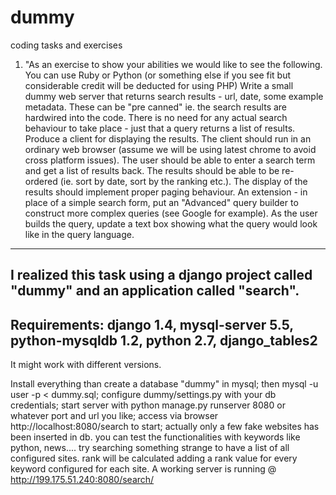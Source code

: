 dummy
=====

coding tasks and exercises

1) "As an exercise to show your abilities we would like to see the following. 
You can use Ruby or Python (or something else if you see fit but considerable credit will be deducted for using PHP)
Write a small dummy web server that returns search results - url, date, some example metadata. 
These can be "pre canned" ie. the search results are hardwired into the code. 
There is no need for any actual search behaviour to take place - just that a query returns a list of results.
Produce a client for displaying the results. 
The client should run in an ordinary web browser (assume we will be using latest chrome to avoid cross platform issues). 
The user should be able to enter a search term and get a list of results back. 
The results should be able to be re-ordered (ie. sort by date, sort by the ranking etc.). 
The display of the results should implement proper paging behaviour. 
An extension - in place of a simple search form, put an "Advanced" query builder to construct more complex queries 
(see Google for example). 
As the user builds the query, update a text box showing what the query would look like in the query language.
-------------------------------------------------------------------------------------------------------------------

I realized this task using a django project called "dummy" and an application called "search".
-------------------------------------------------------------------------------------------------------------------
Requirements:
django 1.4,
mysql-server 5.5,
python-mysqldb 1.2,
python 2.7,
django_tables2
-------------------------------------------------------------------------------------------------------------------

It might work with different versions.

Install everything than create a database "dummy" in mysql; 
then mysql -u user -p < dummy.sql; 
configure dummy/settings.py with your db credentials; 
start server with python manage.py runserver 8080 or whatever port and url you like; 
access via browser http://localhost:8080/search to start; 
actually only a few fake websites has been inserted in db. 
you can test the functionalities with keywords like python, news.... 
try searching something strange to have a list of all configured sites. 
rank will be calculated adding a rank value for every keyword configured for each site. 
A working server is running @ http://199.175.51.240:8080/search/ 
